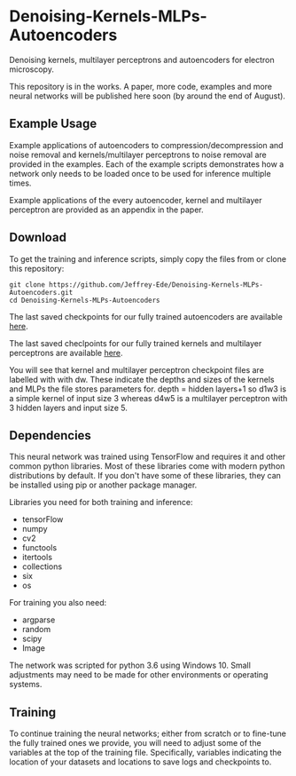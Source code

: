 # Denoising-Kernels-MLPs-Autoencoders

Denoising kernels, multilayer perceptrons and autoencoders for electron microscopy.

This repository is in the works. A paper, more code, examples and more neural networks will be published here soon (by around the end of August).

## Example Usage 

Example applications of autoencoders to compression/decompression and noise removal and kernels/multilayer perceptrons to noise removal are provided in the examples. Each of the example scripts demonstrates how a network only needs to be loaded once to be used for inference multiple times.

Example applications of the every autoencoder, kernel and multilayer perceptron are provided as an appendix in the paper.

## Download

To get the training and inference scripts, simply copy the files from or clone this repository:

```
git clone https://github.com/Jeffrey-Ede/Denoising-Kernels-MLPs-Autoencoders.git
cd Denoising-Kernels-MLPs-Autoencoders
```

The last saved checkpoints for our fully trained autoencoders are available [here](https://drive.google.com/open?id=13_xQvTOJqYu4WoEUF5lUiM4hAkYX4yM3).

The last saved checlpoints for our fully trained kernels and multilayer perceptrons are available [here](https://drive.google.com/open?id=1sweKWAL9quwAqIclgfM2d0Ia2-rgmu0Y).

You will see that kernel and multilayer perceptron checkpoint files are labelled with with d<x>w<y>. These indicate the depths and sizes of the kernels and MLPs the file stores parameters for. depth = hidden layers+1 so d1w3 is a simple kernel of input size 3 whereas d4w5 is a multilayer perceptron with 3 hidden layers and input size 5.

## Dependencies

This neural network was trained using TensorFlow and requires it and other common python libraries. Most of these libraries come with modern python distributions by default. If you don't have some of these libraries, they can be installed using pip or another package manager. 

Libraries you need for both training and inference:

* tensorFlow
* numpy
* cv2
* functools
* itertools
* collections
* six
* os

For training you also need:

* argparse
* random
* scipy
* Image

The network was scripted for python 3.6 using Windows 10. Small adjustments may need to be made for other environments or operating systems.

## Training

To continue training the neural networks; either from scratch or to fine-tune the fully trained ones we provide, you will need to adjust some of the variables at the top of the training file. Specifically, variables indicating the location of your datasets and locations to save logs and checkpoints to.

